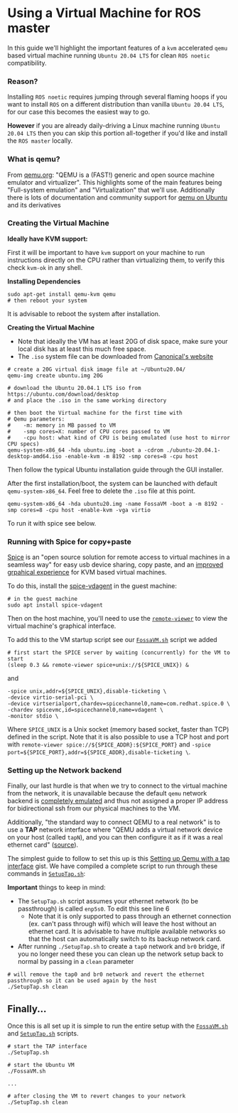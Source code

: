 # Using a Virtual Machine for ROS master

In this guide we'll highlight the important features of a `kvm` accelerated `qemu` based virtual machine running `Ubuntu 20.04 LTS` for clean `ROS noetic` compatibility.  

### Reason?
Installing `ROS noetic` requires jumping through several flaming hoops if you want to install `ROS` on a different distribution than vanilla `Ubuntu 20.04 LTS`, for our case this becomes the easiest way to go. 

**However** if you are already daily-driving a Linux machine running `Ubuntu 20.04 LTS` then you can skip this portion all-together if you'd like and install the `ROS master` locally.

### What is qemu?
From [qemu.org](https://www.qemu.org/): "QEMU is a (FAST!) generic and open source machine emulator and virtualizer". This highlights some of the main features being "Full-system emulation" and "Virtualization" that we'll use. Additionally there is lots of documentation and community support for [qemu on Ubuntu](https://help.ubuntu.com/community/KVM/Installation) and its derivatives

### Creating the Virtual Machine
**Ideally have KVM support:**

First it will be important to have `kvm` support on your machine to run instructions directly on the CPU rather than virtualizing them, to verify this check `kvm-ok` in any shell.

**Installing Dependencies**
```properties
sudo apt-get install qemu-kvm qemu
# then reboot your system
```
It is advisable to reboot the system after installation.

**Creating the Virtual Machine**

- Note that ideally the VM has at least 20G of disk space, make sure your local disk has at least this much free space.
- The `.iso` system file can be downloaded from [Canonical's website](https://ubuntu.com/download/desktop)

```properties
# create a 20G virtual disk image file at ~/Ubuntu20.04/
qemu-img create ubuntu.img 20G

# download the Ubuntu 20.04.1 LTS iso from https://ubuntu.com/download/desktop
# and place the .iso in the same working directory

# then boot the Virtual machine for the first time with
# Qemu parameters:
#    -m: memory in MB passed to VM
#    -smp cores=X: number of CPU cores passed to VM
#    -cpu host: what kind of CPU is being emulated (use host to mirror CPU specs)
qemu-system-x86_64 -hda ubuntu.img -boot a -cdrom ./ubuntu-20.04.1-desktop-amd64.iso -enable-kvm -m 8192 -smp cores=8 -cpu host
```
Then follow the typical Ubuntu installation guide through the GUI installer. 

After the first installation/boot, the system can be launched with default `qemu-system-x86_64`. Feel free to delete the `.iso` file at this point.
```properties
qemu-system-x86_64 -hda ubuntu20.img -name FossaVM -boot a -m 8192 -smp cores=8 -cpu host -enable-kvm -vga virtio 
```

To run it with spice see below.

### Running with Spice for copy+paste
[Spice](https://spice-space.org/) is an "open source solution for remote access to virtual machines in a seamless way" for easy usb device sharing, copy paste, and an [improved grpahical experience](https://www.linux-kvm.org/page/SPICE) for KVM based virtual machines.

To do this, install the [spice-vdagent](https://gitlab.freedesktop.org/spice/linux/vd_agent) in the guest machine:
```properties
# in the guest machine
sudo apt install spice-vdagent
```

Then on the host machine, you'll need to use the [`remote-viewer`](http://manpages.ubuntu.com/manpages/bionic/man1/remote-viewer.1.html) to view the virtual machine's graphical interface.

To add this to the VM startup script see our [`FossaVM.sh`](FossaVM.sh) script we added
```properties
# first start the SPICE server by waiting (concurrently) for the VM to start
(sleep 0.3 && remote-viewer spice+unix://${SPICE_UNIX}) &
```
and 
```properties
-spice unix,addr=${SPICE_UNIX},disable-ticketing \
-device virtio-serial-pci \
-device virtserialport,chardev=spicechannel0,name=com.redhat.spice.0 \
-chardev spicevmc,id=spicechannel0,name=vdagent \
-monitor stdio \
```
Where `SPICE_UNIX` is a Unix socket (memory based socket, faster than TCP) defined in the script. Note that it is also possible to use a TCP host and port with `remote-viewer spice://${SPICE_ADDR}:${SPICE_PORT}` and `-spice port=${SPICE_PORT},addr=${SPICE_ADDR},disable-ticketing \`. 

### Setting up the Network backend 
Finally, our last hurdle is that when we try to connect to the virtual machine from the network, it is unavailable because the default `qemu` network backend is [completely emulated](https://qemu.readthedocs.io/en/latest/system/net.html) and thus not assigned a proper IP address for bidirectional ssh from our physical machines to the VM. 

Additionally, "the standard way to connect QEMU to a real network" is to use a **TAP** network interface where "QEMU adds a virtual network device on your host (called `tapN`), and you can then configure it as if it was a real ethernet card" ([source](https://qemu.readthedocs.io/en/latest/system/net.html)).

The simplest guide to follow to set this up is this [Setting up Qemu with a tap interface](https://gist.github.com/extremecoders-re/e8fd8a67a515fee0c873dcafc81d811c) gist. We have compiled a complete script to run through these commands in [`SetupTap.sh`](SetupTap.sh):

**Important** things to keep in mind:
- The `SetupTap.sh` script assumes your ethernet network (to be passthrough) is called `enp5s0`. To edit this see line 6
  - Note that it is only supported to pass through an ethernet connection (ex. can't pass through wifi) which will leave the host without an ethernet card. It is advisable to have multiple available networks so that the host can automatically switch to its backup network card.
- After running `./SetupTap.sh` to create a `tap0` network and `br0` bridge, if you no longer need these you can clean up the network setup back to normal by passing in a `clean` parameter

```properties
# will remove the tap0 and br0 network and revert the ethernet passthrough so it can be used again by the host
./SetupTap.sh clean
```

## Finally...
Once this is all set up it is simple to run the entire setup with the [`FossaVM.sh`](FossaVM.sh) and [`SetupTap.sh`](SetupTap.sh) scripts.
```properties
# start the TAP interface
./SetupTap.sh

# start the Ubuntu VM
./FossaVM.sh

...

# after closing the VM to revert changes to your network
./SetupTap.sh clean
```
